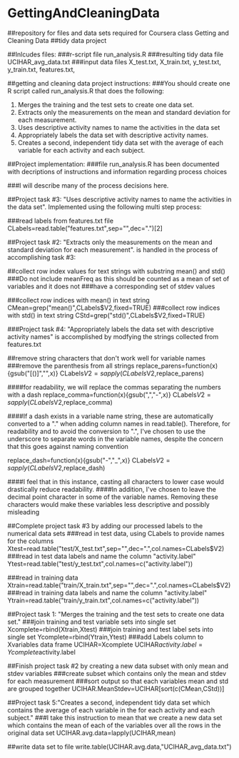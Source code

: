GettingAndCleaningData
======================
##repository for files and data sets required for Coursera class Getting and Cleaning Data
##tidy data project

##Inlcudes files: 
###r-script file
run_analysis.R
###resulting tidy data file
UCIHAR_avg_data.txt
###input data files
X_test.txt,
X_train.txt,
y_test.txt,
y_train.txt,
features.txt,

##getting and cleaning data project instructions:
###You should create one R script called run_analysis.R that does the following:

1. Merges the training and the test sets to create one data set.
2. Extracts only the measurements on the mean and standard deviation for each
   measurement. 
3. Uses descriptive activity names to name the activities in the data set
4. Appropriately labels the data set with descriptive activity names. 
5. Creates a second, independent tidy data set with the average of each variable 
   for each activity and each subject.

##Project implementation: 
###file run_analysis.R has been documented with decriptions of instructions and information regarding process choices

###I will describe many of the process decisions here.

##Project task #3: "Uses descriptive activity names to name the activities in the data set".
Implemented using the following multi step process:

###read labels from features.txt file 
CLabels=read.table("features.txt",sep="",dec=".")[2]

##Project task #2: "Extracts only the measurements on the mean and standard deviation for each measurement". 
is handled in the process of accomplishing task #3:

##collect row index values for text strings with substring mean() and std()
###Do not include meanFreq as this should be counted as a mean of set of variables and it does not
###have a corresponding set of stdev values

###collect row indices with mean() in text string 
CMean=grep("mean()",CLabels$V2,fixed=TRUE)
###collect row indices with std() in text string
CStd=grep("std()",CLabels$V2,fixed=TRUE) 

###Project task #4: "Appropriately labels the data set with descriptive activity names" is accomplished by modfying the strings collected from features.txt

##remove string characters that don't work well for variable names
###remove the parenthesis from all strings
replace_parens=function(x){gsub("[()]","",x)}
CLabels$V2=sapply(CLabels$V2,replace_parens)

####for readability, we will replace the commas separating the numbers with a dash
replace_comma=function(x){gsub(",","-",x)}
CLabels$V2=sapply(CLabels$V2,replace_comma)

####If a dash exists in a variable name string, these are automatically converted to  a "." when adding column names in read.table(). Therefore, for readability and to avoid the conversion to ".", I've chosen to use the underscore to separate words in the variable names, despite the concern that this goes against naming convention

replace_dash=function(x){gsub("-","_",x)}
CLabels$V2=sapply(CLabels$V2,replace_dash)

####I feel that in this instance, casting all characters to lower case would drastically reduce readability.
####In addition, I've chosen to leave the decimal point character in some of the variable names. Removing these characters would make these variables less descriptive and possibly misleading

##Complete project task #3 by adding our processed labels to the numerical data sets
###read in test data, using CLabels to provide names for the columns
Xtest=read.table("test/X_test.txt",sep="",dec=".",col.names=CLabels$V2)
###read in test data labels and name the column "activity.label"
Ytest=read.table("test/y_test.txt",col.names=c("activity.label"))

###read in training data
Xtrain=read.table("train/X_train.txt",sep="",dec=".",col.names=CLabels$V2)
###read in training data labels and name the column "activity.label"
Ytrain=read.table("train/y_train.txt",col.names=c("activity.label"))

##Project task 1: "Merges the training and the test sets to create one data set."
###join training and test variable sets into single set
Xcomplete=rbind(Xtrain,Xtest)
###join training and test label sets into single set
Ycomplete=rbind(Ytrain,Ytest)
###add Labels column to Xvariables data frame
UCIHAR=Xcomplete
UCIHAR$activity.label=Ycomplete$activity.label

##Finish project task #2 by creating a new data subset with only mean and stdev variables
###create subset which contains only the mean and stdev for each measurement
###sort output so that each variables mean and std are grouped together
UCIHAR.MeanStdev=UCIHAR[sort(c(CMean,CStd))]

##Project task 5:"Creates a second, independent tidy data set which contains the average of each variable in the for each activity and each subject."
###I take this instruction to mean that we create a new data set which contains the mean of each of the variables over all the rows in the original data set
UCIHAR.avg.data=lapply(UCIHAR,mean)

##write data set to file
write.table(UCIHAR.avg.data,"UCIHAR_avg_data.txt")
